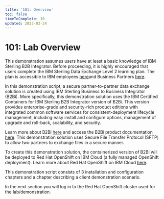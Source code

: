 ```yaml
---
title: '101: Overview'
toc: false
timeToComplete: 10
updated: 2023-03-24
---
```


# 101: Lab Overview

This demonstration assumes users have at least a basic knowledge of IBM Sterling B2B Integrator. Before proceeding, it is highly encouraged that users complete the IBM Sterling Data Exchange Level 2 learning plan. The plan is accessible to IBM employees [here](https://yourlearning.ibm.com/activity/PLAN-C22C127B3AEC)and Business Partners [here](https://learn.ibm.com/course/view.php?id=11891).

In this demonstration script, a secure partner-to-partner data exchange solution is created using IBM Sterling Business to Business Integrator (B2Bi). More specifically, this demonstration solution uses the IBM Certified Containers for IBM Sterling B2B Integrator version of B2Bi. This version provides enterprise-grade and security-rich product editions with integrated common software services for consistent-deployment lifecycle management, including easy install and configure options, management of upgrade and roll-back, scalability, and security.

Learn more about B2Bi [here](https://www.ibm.com/products/b2b-integrator) and access the B2Bi product documentation [here](https://www.ibm.com/docs/en/b2b-integrator?topic=SS3JSW/sb2b_home/product_welcome_kc_b2bi.html). This demonstration solution uses Secure File Transfer Protocol (SFTP) to allow two partners to exchange files in a secure manner.

To create this demonstration solution, the containerized version of B2Bi will be deployed to Red Hat OpenShift on IBM Cloud (a fully managed OpenShift deployment). Learn more about Red Hat OpenShift on IBM Cloud [here](https://www.ibm.com/cloud/openshift).

This demonstration script consists of 3 installation and configuration chapters and a chapter describing a client demonstration scenario.

In the next section you will log in to the Red Hat OpenShift cluster used for the lab/demonstration.
